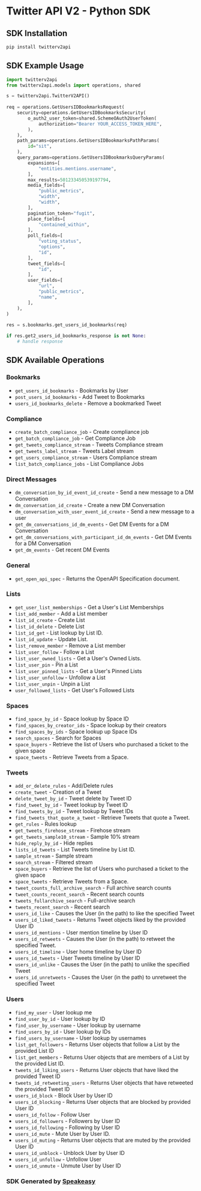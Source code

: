 # Twitter API V2 - Python SDK

<!-- Start SDK Installation -->
## SDK Installation

```bash
pip install twitterv2api
```
<!-- End SDK Installation -->

## SDK Example Usage
<!-- Start SDK Example Usage -->
```python
import twitterv2api
from twitterv2api.models import operations, shared

s = twitterv2api.TwitterV2API()
    
req = operations.GetUsersIDBookmarksRequest(
    security=operations.GetUsersIDBookmarksSecurity(
        o_auth2_user_token=shared.SchemeOAuth2UserToken(
            authorization="Bearer YOUR_ACCESS_TOKEN_HERE",
        ),
    ),
    path_params=operations.GetUsersIDBookmarksPathParams(
        id="sit",
    ),
    query_params=operations.GetUsersIDBookmarksQueryParams(
        expansions=[
            "entities.mentions.username",
        ],
        max_results=501233450539197794,
        media_fields=[
            "public_metrics",
            "width",
            "width",
        ],
        pagination_token="fugit",
        place_fields=[
            "contained_within",
        ],
        poll_fields=[
            "voting_status",
            "options",
            "id",
        ],
        tweet_fields=[
            "id",
        ],
        user_fields=[
            "url",
            "public_metrics",
            "name",
        ],
    ),
)
    
res = s.bookmarks.get_users_id_bookmarks(req)

if res.get2_users_id_bookmarks_response is not None:
    # handle response
```
<!-- End SDK Example Usage -->

<!-- Start SDK Available Operations -->
## SDK Available Operations

### Bookmarks

* `get_users_id_bookmarks` - Bookmarks by User
* `post_users_id_bookmarks` - Add Tweet to Bookmarks
* `users_id_bookmarks_delete` - Remove a bookmarked Tweet

### Compliance

* `create_batch_compliance_job` - Create compliance job
* `get_batch_compliance_job` - Get Compliance Job
* `get_tweets_compliance_stream` - Tweets Compliance stream
* `get_tweets_label_stream` - Tweets Label stream
* `get_users_compliance_stream` - Users Compliance stream
* `list_batch_compliance_jobs` - List Compliance Jobs

### Direct Messages

* `dm_conversation_by_id_event_id_create` - Send a new message to a DM Conversation
* `dm_conversation_id_create` - Create a new DM Conversation
* `dm_conversation_with_user_event_id_create` - Send a new message to a user
* `get_dm_conversations_id_dm_events` - Get DM Events for a DM Conversation
* `get_dm_conversations_with_participant_id_dm_events` - Get DM Events for a DM Conversation
* `get_dm_events` - Get recent DM Events

### General

* `get_open_api_spec` - Returns the OpenAPI Specification document.

### Lists

* `get_user_list_memberships` - Get a User's List Memberships
* `list_add_member` - Add a List member
* `list_id_create` - Create List
* `list_id_delete` - Delete List
* `list_id_get` - List lookup by List ID.
* `list_id_update` - Update List.
* `list_remove_member` - Remove a List member
* `list_user_follow` - Follow a List
* `list_user_owned_lists` - Get a User's Owned Lists.
* `list_user_pin` - Pin a List
* `list_user_pinned_lists` - Get a User's Pinned Lists
* `list_user_unfollow` - Unfollow a List
* `list_user_unpin` - Unpin a List
* `user_followed_lists` - Get User's Followed Lists

### Spaces

* `find_space_by_id` - Space lookup by Space ID
* `find_spaces_by_creator_ids` - Space lookup by their creators
* `find_spaces_by_ids` - Space lookup up Space IDs
* `search_spaces` - Search for Spaces
* `space_buyers` - Retrieve the list of Users who purchased a ticket to the given space
* `space_tweets` - Retrieve Tweets from a Space.

### Tweets

* `add_or_delete_rules` - Add/Delete rules
* `create_tweet` - Creation of a Tweet
* `delete_tweet_by_id` - Tweet delete by Tweet ID
* `find_tweet_by_id` - Tweet lookup by Tweet ID
* `find_tweets_by_id` - Tweet lookup by Tweet IDs
* `find_tweets_that_quote_a_tweet` - Retrieve Tweets that quote a Tweet.
* `get_rules` - Rules lookup
* `get_tweets_firehose_stream` - Firehose stream
* `get_tweets_sample10_stream` - Sample 10% stream
* `hide_reply_by_id` - Hide replies
* `lists_id_tweets` - List Tweets timeline by List ID.
* `sample_stream` - Sample stream
* `search_stream` - Filtered stream
* `space_buyers` - Retrieve the list of Users who purchased a ticket to the given space
* `space_tweets` - Retrieve Tweets from a Space.
* `tweet_counts_full_archive_search` - Full archive search counts
* `tweet_counts_recent_search` - Recent search counts
* `tweets_fullarchive_search` - Full-archive search
* `tweets_recent_search` - Recent search
* `users_id_like` - Causes the User (in the path) to like the specified Tweet
* `users_id_liked_tweets` - Returns Tweet objects liked by the provided User ID
* `users_id_mentions` - User mention timeline by User ID
* `users_id_retweets` - Causes the User (in the path) to retweet the specified Tweet.
* `users_id_timeline` - User home timeline by User ID
* `users_id_tweets` - User Tweets timeline by User ID
* `users_id_unlike` - Causes the User (in the path) to unlike the specified Tweet
* `users_id_unretweets` - Causes the User (in the path) to unretweet the specified Tweet

### Users

* `find_my_user` - User lookup me
* `find_user_by_id` - User lookup by ID
* `find_user_by_username` - User lookup by username
* `find_users_by_id` - User lookup by IDs
* `find_users_by_username` - User lookup by usernames
* `list_get_followers` - Returns User objects that follow a List by the provided List ID
* `list_get_members` - Returns User objects that are members of a List by the provided List ID.
* `tweets_id_liking_users` - Returns User objects that have liked the provided Tweet ID
* `tweets_id_retweeting_users` - Returns User objects that have retweeted the provided Tweet ID
* `users_id_block` - Block User by User ID
* `users_id_blocking` - Returns User objects that are blocked by provided User ID
* `users_id_follow` - Follow User
* `users_id_followers` - Followers by User ID
* `users_id_following` - Following by User ID
* `users_id_mute` - Mute User by User ID.
* `users_id_muting` - Returns User objects that are muted by the provided User ID
* `users_id_unblock` - Unblock User by User ID
* `users_id_unfollow` - Unfollow User
* `users_id_unmute` - Unmute User by User ID

<!-- End SDK Available Operations -->

### SDK Generated by [Speakeasy](https://docs.speakeasyapi.dev/docs/using-speakeasy/client-sdks)

